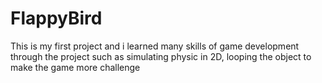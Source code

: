 # FlappyBird
This is my first project and i learned many skills of game development through the project such as simulating physic in 2D, looping the object to make the game more challenge
